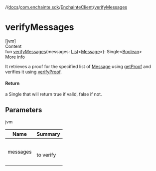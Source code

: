 //[docs](../../index.md)/[com.enchainte.sdk](../index.md)/[EnchainteClient](index.md)/[verifyMessages](verify-messages.md)



# verifyMessages  
[jvm]  
Content  
fun [verifyMessages](verify-messages.md)(messages: [List](https://kotlinlang.org/api/latest/jvm/stdlib/kotlin.collections/-list/index.html)<[Message](../../com.enchainte.sdk.message.entity/-message/index.md)>): Single<[Boolean](https://kotlinlang.org/api/latest/jvm/stdlib/kotlin/-boolean/index.html)>  
More info  


It retrieves a proof for the specified list of [Message](../../com.enchainte.sdk.message.entity/-message/index.md) using [getProof](get-proof.md) and verifies it using [verifyProof](verify-proof.md).



#### Return  


a Single that will return true if valid, false if not.



## Parameters  
  
jvm  
  
|  Name|  Summary| 
|---|---|
| <a name="com.enchainte.sdk/EnchainteClient/verifyMessages/#kotlin.collections.List[com.enchainte.sdk.message.entity.Message]/PointingToDeclaration/"></a>messages| <a name="com.enchainte.sdk/EnchainteClient/verifyMessages/#kotlin.collections.List[com.enchainte.sdk.message.entity.Message]/PointingToDeclaration/"></a><br><br>to verify<br><br>
  
  



